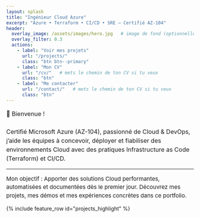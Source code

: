 ```yaml
---
layout: splash
title: "Ingénieur Cloud Azure"
excerpt: "Azure • Terraform • CI/CD • SRE — Certifié AZ-104"
header:
  overlay_image: /assets/images/hero.jpg   # image de fond (optionnelle)
  overlay_filter: 0.3
  actions:
    - label: "Voir mes projets"
      url: "/projects/"
      class: "btn btn--primary"
    - label: "Mon CV"
      url: "/cv/"   # mets le chemin de ton CV si tu veux
      class: "btn"
    - label: "Me contacter"
      url: "/contact/"   # mets le chemin de ton CV si tu veux
      class: "btn"
---
```


<p style="font-size:16px; line-height:1.5;">
👋 Bienvenue ! <br><br>
Certifié Microsoft Azure (AZ-104), passionné de Cloud & DevOps,  
j’aide les équipes à concevoir, déployer et fiabiliser des environnements Cloud avec des pratiques 
Infrastructure as Code (Terraform) et CI/CD.  
</p>

<hr>

<p style="font-size:15px; line-height:1.5;">
Mon objectif : Apporter des solutions Cloud performantes, automatisées et documentées dès le premier jour.  
Découvrez mes projets, mes démos et mes expériences concrètes dans ce portfolio.
</p>


{% include feature_row id="projects_highlight" %}

